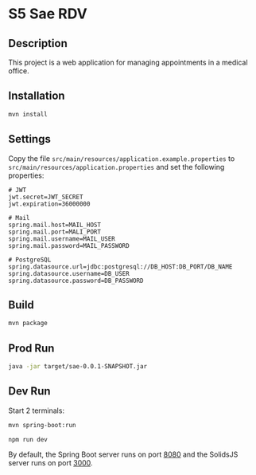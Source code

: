 # S5 Sae RDV

## Description

This project is a web application for managing appointments in a medical office.

## Installation

```bash
mvn install
```

## Settings

Copy the file `src/main/resources/application.example.properties` to `src/main/resources/application.properties` and set the following properties:

```properties
# JWT
jwt.secret=JWT_SECRET
jwt.expiration=36000000

# Mail
spring.mail.host=MAIL_HOST
spring.mail.port=MALI_PORT
spring.mail.username=MAIL_USER
spring.mail.password=MAIL_PASSWORD

# PostgreSQL
spring.datasource.url=jdbc:postgresql://DB_HOST:DB_PORT/DB_NAME
spring.datasource.username=DB_USER
spring.datasource.password=DB_PASSWORD
```
## Build

```bash
mvn package
```

## Prod Run

```bash
java -jar target/sae-0.0.1-SNAPSHOT.jar
```

## Dev Run

Start 2 terminals:

```bash
mvn spring-boot:run
```

```bash
npm run dev
```

By default, the Spring Boot server runs on port [8080](http://localhost:8080) and the SolidsJS server runs on port [3000](http://localhost:3000).